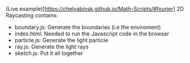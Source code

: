 (Live example)[https://chelyabinsk.github.io/Math-Scripts/#fourier]
2D Raycasting contains:
- boundary.js: Generate the boundaries (i.e the enviroment)
- index.html: Needed to run the Javascript code in the browser
- particle.js: Generate the light particle
- ray.js: Generate the light rays
- sketch.js: Put it all together
